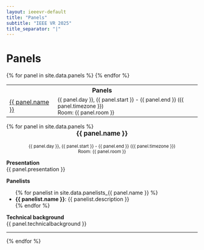 ```yaml
---
layout: ieeevr-default
title: "Panels"
subtitle: "IEEE VR 2025"
title_separator: "|"
---
```


<h1>Panels</h1>
<div>
	<table class="styled-table">
		<tr>
			<th colspan="3">Panels</th>
		</tr>
		{% for panel in site.data.panels %}
		<tr>
			<td><a href="#{{ panel.id }}">{{ panel.name }}</a></td>
			<td style="font-size: 0.875em;">{{ panel.day }}, {{ panel.start }} - {{ panel.end }} ({{ panel.timezone }})<br>Room: {{ panel.room }}</td>
		</tr>
		{% endfor %}
	</table>
</div>
{% for panel in site.data.panels %}
<br />
<div id="{{ panel.id }}">
    <center><strong><big>{{ panel.name }}</big></strong></center>
    <br />
    <center><small>{{ panel.day }}, {{ panel.start }} - {{ panel.end }} ({{ panel.timezone }})<br>Room: {{ panel.room }}</small></center>
    <p>
        <strong>Presentation</strong><br />
        {{ panel.presentation }}
    </p>
    <p>
        <strong>Panelists</strong><br />
		<ul>
		{% for panelist in site.data.panelists_{{ panel.name }} %}
			<li>
				<b>{{ panelist.name }}</b>: {{ panelist.description }}
			</li>
		{% endfor %}
		</ul>
    </p>
	<p>
        <strong>Technical background</strong><br />
        {{ panel.technicalbackground }}
    </p>
    <hr>
</div>
{% endfor %}